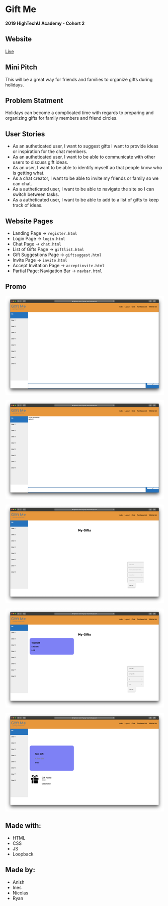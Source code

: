 # Gift Me

**2019 HighTechU Academy - Cohort 2**

## Website

[Live](https://hightechu-giftme.herokuapp.com/chat.html)

## Mini Pitch

This will be a great way for friends and families to organize gifts during holidays.

## Problem Statment

Holidays can become a complicated time with regards to preparing and organizing gifts for family members and friend circles.

## User Stories

* As an autheticated user, I want to suggest gifts I want to provide ideas or inspiration for the chat members.
* As an autheticated user, I want to be able to communicate with other users to discuss gift ideas.
* As an user, I want to be able to identify myself ao that people know who is getting what.
* As a chat creator, I want to be able to invite my friends or family so we can chat.
* As a autheticated user, I want to be able to navigate the site so I can switch between tasks.
* As a autheticated user, I want to be able to add to a list of gifts to keep track of ideas.

## Website Pages

* Landing Page -> `register.html`
* Login Page -> `login.html`
* Chat Page -> `chat.html`
* List of Gifts Page -> `giftlist.html`
* Gift Suggestions Page -> `giftsuggest.html`
* Invite Page -> `invite.html`
* Accept Invitation Page -> `acceptinvite.html`
* Partial Page: Navigation Bar -> `navbar.html`

## Promo

![Promo of Website](img/promo.png)

![Promo of Website](img/promo-1.png)

![Promo of Website](img/promo-2.png)

![Promo of Website](img/promo-3.png)

![Promo of Website](img/promo-4.png)

## Made with:

* HTML
* CSS
* JS
* Loopback

## Made by:

* Anish
* Ines
* Nicolas
* Ryan
